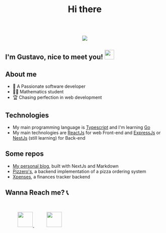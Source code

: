 <h1 align="center">Hi there</h1>
<br/><br/>

<p align="center">
  <a href="https://github.com/anuraghazra/github-readme-stats">
    <img
      align="center"
      src="https://github-readme-stats.vercel.app/api/top-langs/?username=iugstav&layout=compact&langs_count=10&theme=dracula"
    />
  </a>
 </p>
 
  ## I'm Gustavo, nice to meet you! <img src="https://raw.githubusercontent.com/iampavangandhi/iampavangandhi/master/gifs/Hi.gif" width="30px"></h2>

## About me
  - 💓 A Passionate software developer
  - 👨‍🎓 Mathematics student
  - 🏆 Chasing perfection in web development

## Technologies
  - My main programming language is [Typescript](https://www.typescriptlang.org) and I'm learning [Go](https://go.dev/)
  - My main technologies are [ReactJs](https://reactjs.org) for web Front-end and [ExpressJs](https://expressjs.com) or [NestJs](https://nestjs.com) (still learning) for Back-end

## Some repos
  - [My personal blog](https://github.com/iugstav/colatech-personal-blog), built with NextJs and Markdown
  - [Pizzero's](https://github.com/iugstav/pizzaria-backend), a backend implementation of a pizza ordering system
  - [Xpenses](https://github.com/iugstav/Xpenses-backend), a finances tracker backend

## Wanna Reach me? 📞
<br/>
<p align="left">
      &nbsp;&nbsp;&nbsp;&nbsp;&nbsp;&nbsp;&nbsp;&nbsp;&nbsp;
  <a href="mailto:soaresgu2710@gmail.com">
    <img height="48" src="https://img.shields.io/badge/gmail-D14836?&style=for-the-badge&logo=gmail&logoColor=white&link=mailto:soaresgu2710@gmail.com" />
  </a>
   &nbsp;&nbsp;&nbsp;&nbsp;&nbsp;&nbsp;&nbsp;&nbsp;&nbsp;
  <a href="https://discord.com/channels/@me">
    <img height="48" src="https://img.shields.io/badge/discord-7289DA?&style=for-the-badge&logo=discord&logoColor=white&link=mailto:https://discordapp.com/users/338815498890510337/" />
  </a>
</p>
